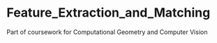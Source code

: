 # Feature_Extraction_and_Matching
 Part of coursework for Computational Geometry and Computer Vision

